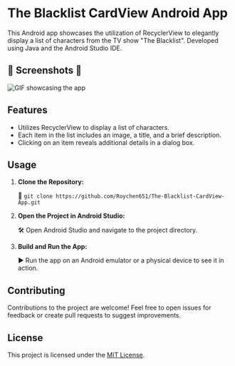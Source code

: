 <!DOCTYPE html>
<html lang="en">
<head>
<meta charset="UTF-8">
<meta name="viewport" content="width=device-width, initial-scale=1.0">
</head>
<body>

<h1>The Blacklist CardView Android App</h1>

<p>This Android app showcases the utilization of RecyclerView to elegantly display a list of characters from the TV show "The Blacklist". Developed using Java and the Android Studio IDE.</p>

<h2>📸 Screenshots 📸</h2>

<p> <img src="Projectgif.gif" alt="GIF showcasing the app"></p>

<h2>Features</h2>

<ul>
  <li>Utilizes RecyclerView to display a list of characters.</li>
  <li>Each item in the list includes an image, a title, and a brief description.</li>
  <li>Clicking on an item reveals additional details in a dialog box.</li>
</ul>

<h2>Usage</h2>

<ol>
  <li><strong>Clone the Repository:</strong></li>
  <p>🔗 <code>git clone https://github.com/Roychen651/The-Blacklist-CardView-App.git</code></p>

  <li><strong>Open the Project in Android Studio:</strong></li>
  <p>🛠️ Open Android Studio and navigate to the project directory.</p>

  <li><strong>Build and Run the App:</strong></li>
  <p>▶️ Run the app on an Android emulator or a physical device to see it in action.</p>
</ol>

<h2>Contributing</h2>

<p>Contributions to the project are welcome! Feel free to open issues for feedback or create pull requests to suggest improvements.</p>

<h2>License</h2>

<p>This project is licensed under the <a href="LICENSE">MIT License</a>.</p>

</body>
</html>
